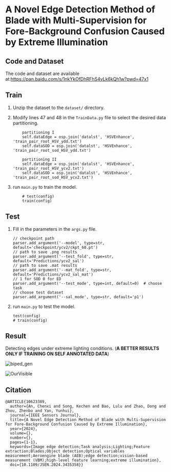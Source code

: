 # A Novel Edge Detection Method of Blade with Multi-Supervision for Fore-Background Confusion Caused by Extreme Illumination

## Code and Dataset
The code and dataset are available at:https://pan.baidu.com/s/1nkYkOfDhRFhS4vLk6kQh1w?pwd=47x1

## Train
1. Unzip the dataset to the `dataset/` directory.
2. Modify lines 47 and 48 in the `TrainData.py` file to select the desired data partitioning.
    ```
        partitioning I
        self.dataEdge = osp.join('datalst', 'HSVEnhance', 'train_pair_root_HSV_ydd.txt')
        self.dataSOD = osp.join('datalst', 'HSVEnhance', 'train_pair_root_sod_HSV_ydd.txt')
   
        partitioning II
        self.dataEdge = osp.join('datalst', 'HSVEnhance', 'train_pair_root_HSV_ycv2.txt')
        self.dataSOD = osp.join('datalst', 'HSVEnhance', 'train_pair_root_sod_HSV_ycv2.txt')
    
    ```
   
3. run `main.py` to train the model.
    ```
        # test(config)
        train(config)
    ```

## Test
1. Fill in the parameters in the `args.py` file.
    ```
    // checkpoint path
    parser.add_argument('--model', type=str, default='checkpoint/ycv2/ckpt_60.pt')
    // path to save .png results
    parser.add_argument('--test_fold', type=str, default='Predictions/ycv2_sal')
    // path to save .mat results
    parser.add_argument('--mat_fold', type=str, default='Predictions/ycv2_sal_mat')
    // 1 for SOD 0 for ED
    parser.add_argument('--test_mode', type=int, default=0)  # choose task
    // choose test dataset
    parser.add_argument('--sal_mode', type=str, default='p1')
    
    ```
2. run `main.py` to test the model.
    ```
	test(config)
	# train(config)
    ```


## Result
Detecting edges under extreme lighting conditions. (**A BETTER RESULTS ONLY IF  TRAINING ON SELF ANNOTATED DATA**)

![biped_gen](https://github.com/user-attachments/assets/2b29183c-1280-4b1f-a15e-7764e79232b0)


![OurVisible](https://github.com/user-attachments/assets/5f0beb63-4e41-4d0a-9d5a-2867dade8c9b)

## Citation
```
@ARTICLE{10623389,
  author={An, Chenxi and Song, Kechen and Bao, Lulu and Zhao, Dong and Zhou, Zhenbo and Yan, Yunhui},
  journal={IEEE Sensors Journal}, 
  title={A Novel Edge Detection Method of Blade with Multi-Supervision for Fore-Background Confusion Caused by Extreme Illumination}, 
  year={2024},
  volume={},
  number={},
  pages={1-1},
  keywords={Image edge detection;Task analysis;Lighting;Feature extraction;Blades;Object detection;Optical variables measurement;Aeroengine blade (AEB);edge detection;vision-based measurement (VBM);high-level feature learning;extreme illumination},
  doi={10.1109/JSEN.2024.3435358}}
  
```
